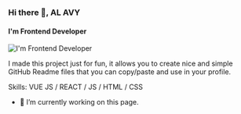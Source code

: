 ### Hi there 👋, AL AVY
#### I'm Frontend Developer
![I'm Frontend Developer](https://i.ibb.co/CwkHQZk/new-banner.png)

I made this project just for fun, it allows you to create nice and simple GitHub Readme files that you can copy/paste and use in your profile.

Skills: VUE JS / REACT / JS / HTML / CSS

- 🔭 I’m currently working on this page. 











